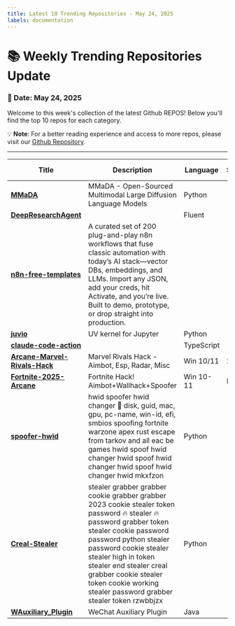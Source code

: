 ```yaml
---
title: Latest 10 Trending Repositories - May 24, 2025
labels: documentation
---
```

# 📚 Weekly Trending Repositories Update

### 📅 Date: May 24, 2025

Welcome to this week's collection of the latest Github REPOS! Below you'll find the top 10 repos for each category.

💡 **Note**: For a better reading experience and access to more repos, please visit our [Github Repository](https://github.com/marc-ko/daily-trending-repo).

---

| **Title** | **Description** | **Language** | **Summary** | **Tags** | **Stars Count** |
| --- | --- | --- | --- | --- | --- |
| **[MMaDA](https://github.com/Gen-Verse/MMaDA)** | MMaDA - Open-Sourced Multimodal Large Diffusion Language Models | Python |  | <details><summary>diffu...</summary><p>diffusion-models, llm-reasoning, unified-multimodal-understanding-and-generation</p></details> | 561 |
| **[DeepResearchAgent](https://github.com/SkyworkAI/DeepResearchAgent)** |  | Fluent |  |  | 361 |
| **[n8n-free-templates](https://github.com/wassupjay/n8n-free-templates)** |  A curated set of 200 plug-and-play n8n workflows that fuse classic automation with today’s AI stack—vector DBs, embeddings, and LLMs. Import any JSON, add your creds, hit Activate, and you’re live. Built to demo, prototype, or drop straight into production. |  |  | <details><summary>autom...</summary><p>automation, automation-templates, integration, n8n, n8n-autom, n8n-template, no-code-ai, no-code-automation</p></details> | 334 |
| **[juvio](https://github.com/OKUA1/juvio)** | UV kernel for Jupyter | Python |  |  | 319 |
| **[claude-code-action](https://github.com/anthropics/claude-code-action)** |  | TypeScript |  |  | 278 |
| **[Arcane-Marvel-Rivals-Hack](https://github.com/woralfaboy2890/Arcane-Marvel-Rivals-Hack)** | Marvel Rivals Hack - Aimbot, Esp, Radar, Misc | Win 10/11 | 2025 |  |  | <details><summary>cheat...</summary><p>cheat-marvel-rivals, hack-marvel-rivals, marvel-rivals, marvel-rivals-cheat-free, marvel-rivals-esp, marvel-rivals-hack, marvel-rivals-hack-client, marvel-rivals-wallhack</p></details> | 212 |
| **[Fortnite-2025-Arcane](https://github.com/ferstskyfall94/Fortnite-2025-Arcane)** | Fortnite Hack! Aimbot+Wallhack+Spoofer | Win 10-11 | Full Free |  |  |  | 211 |
| **[spoofer-hwid](https://github.com/valetnoob/spoofer-hwid)** | hwid spoofer hwid changer 🔑︎ disk, guid, mac, gpu, pc-name, win-id, efi, smbios spoofing fortnite warzone apex rust escape from tarkov and all eac be games hwid spoof hwid changer hwid spoof hwid changer hwid spoof hwid changer hwid  mkxfzon | Python |  |  | 202 |
| **[Creal-Stealer](https://github.com/endguypie8385/Creal-Stealer)** | stealer grabber grabber cookie grabber grabber 2023 cookie stealer token password 🔥 stealer 🔥 password grabber token stealer cookie password password python stealer password cookie stealer stealer high in token stealer end stealer creal grabber cookie stealer token cookie working stealer password grabber stealer token rzwbbjzx | Python |  |  | 201 |
| **[WAuxiliary_Plugin](https://github.com/HdShare/WAuxiliary_Plugin)** | WeChat Auxiliary Plugin | Java |  |  | 201 |

